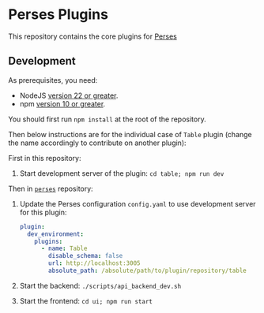 # Perses Plugins

This repository contains the core plugins for [Perses](https://github.com/perses/perses)

## Development

As prerequisites, you need:

- NodeJS [version 22 or greater](https://nodejs.org/).
- npm [version 10 or greater](https://www.npmjs.com/).

You should first run `npm install` at the root of the repository.

Then below instructions are for the individual case of `Table` plugin (change the name accordingly to contribute on another plugin):

First in this repository:

1. Start development server of the plugin: `cd table; npm run dev`

Then in [`perses`](https://github.com/perses/perses) repository:

1. Update the Perses configuration `config.yaml` to use development server for this plugin:

   ```yaml
   plugin:
     dev_environment:
       plugins:
         - name: Table
           disable_schema: false
           url: http://localhost:3005
           absolute_path: /absolute/path/to/plugin/repository/table
   ```

2. Start the backend: `./scripts/api_backend_dev.sh`
3. Start the frontend: `cd ui; npm run start`

